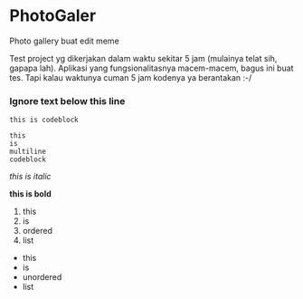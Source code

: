 # PhotoGaler
Photo gallery buat edit meme

Test project yg dikerjakan dalam waktu sekitar 5 jam (mulainya telat sih, gapapa lah).
Aplikasi yang fungsionalitasnya macem-macem, bagus ini buat tes. Tapi kalau waktunya cuman 5 jam kodenya ya berantakan :-/

### Ignore text below this line

`this is codeblock`

```
this
is
multiline
codeblock
```

*this is italic*

**this is bold**

1. this
2. is
3. ordered
4. list

- this
- is
- unordered
- list
